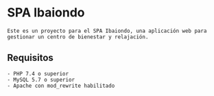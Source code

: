 # SPA Ibaiondo

    Este es un proyecto para el SPA Ibaiondo, una aplicación web para gestionar un centro de bienestar y relajación.

## Requisitos

    - PHP 7.4 o superior
    - MySQL 5.7 o superior
    - Apache con mod_rewrite habilitado
